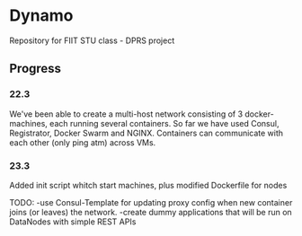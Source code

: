 # Dynamo
Repository for FIIT STU class - DPRS project

## Progress
### 22.3
We've been able to create a multi-host network consisting of 3 docker-machines, each running several containers. So far we have used Consul, Registrator, Docker Swarm and NGINX.
Containers can communicate with each other (only ping atm) across VMs. 

### 23.3
Added init script whitch start machines, plus modified Dockerfile for nodes

TODO:
-use Consul-Template for updating proxy config when new container joins (or leaves) the network.
-create dummy applications that will be run on DataNodes with simple REST APIs

